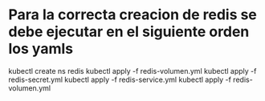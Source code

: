 # Para la correcta creacion de redis se debe ejecutar en el siguiente orden los yamls

kubectl create ns redis
kubectl apply -f redis-volumen.yml
kubectl apply -f redis-secret.yml
kubectl apply -f redis-service.yml
kubectl apply -f redis-volumen.yml
